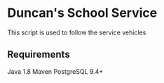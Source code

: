 # Duncan's School Service
This script is used to follow the service vehicles  

## Requirements
Java 1.8
Maven
PostgreSQL 9.4+